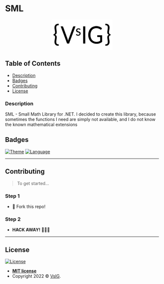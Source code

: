 # SML

<p align="center">
  <img src="https://github.com/VsIG-official/Images/blob/master/LogoFinalWhite.png" data-canonical-src="https://github.com/VsIG-official/Images/blob/master/LogoFinalWhite.png" width="200" height="100" />
</p>

## Table of Contents

- [Description](#description)
- [Badges](#badges)
- [Contributing](#contributing)
- [License](#license)

### Description

SML - Small Math Library for .NET. I decided to create this library, because sometimes the functions I need are simply not available, and I do not know the known mathematical extensions

## Badges

[![Theme](https://img.shields.io/badge/Theme-Math-blueviolet)](https://img.shields.io/badge/Theme-Math-blueviolet)
[![Language](https://img.shields.io/badge/Language-CSharp-blueviolet)](https://img.shields.io/badge/Language-CSharp-blueviolet)

---

## Contributing

> To get started...

### Step 1

- 🍴 Fork this repo!

### Step 2

- **HACK AWAY!** 🔨🔨🔨

---

## License

[![License](http://img.shields.io/:license-mit-blue.svg?style=flat-square)](http://badges.mit-license.org)

- **[MIT license](http://opensource.org/licenses/mit-license.php)**
- Copyright 2022 © <a href="https://github.com/VsIG-official" target="_blank">VsIG</a>.
